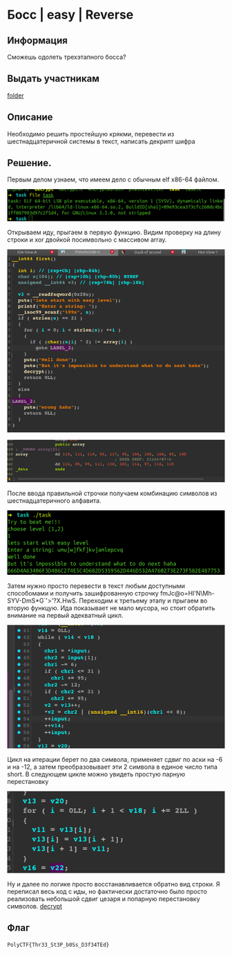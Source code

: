 # Босс | easy | Reverse

## Информация
Сможешь одолеть трехэтапного босса?

## Выдать участникам
[folder](public/)

## Описание
Необходимо решить простейшую крякми, перевести из шестнадцатеричной системы в текст, написать декрипт шифра

## Решение.
Первым делом узнаем, что имеем дело с обычным elf x86-64 файлом.

![file](solve/1.png) 

Открываем иду, прыгаем в первую функцию. Видим проверку на длину строки и xor двойкой посимвольно с массивом array.

![first](solve/2.png) 

![array](solve/3.png) 

После ввода правильной строчки получаем комбинацию символов из шестнадцатеричного алфавита.
 
![hex](solve/4.png) 

Затем нужно просто перевести в текст любым доступными способомами и получить зашифрованную строчку fmJc@o=Hl'N\Mh-SYV-DmS*G`'>'?X.HwS. Переходим к третьему этапу и прыгаем во вторую функцую. Ида показывает не мало мусора, но стоит обратить внимание на первый адекватный цикл. 

![second1](solve/5.png) 

Цикл на итерации берет по два символа, применяет сдвиг по аски на -6 и на -12, а затем преобразовывает эти 2 символа в единое число типа short. В следующем цикле можно увидеть простую парную перестановку 

![second2](solve/6.png) 

Ну и далее по логике просто восстанавливается обратно вид строки. Я переписал весь код с иды, но фактически достаточно было просто реализовать небольшой сдвиг цезаря и попарную перестановку символов. [decrypt](solve/decrypt.c)
## Флаг
`PolyCTF{Thr33_St3P_b0Ss_D3f34TEd}`
